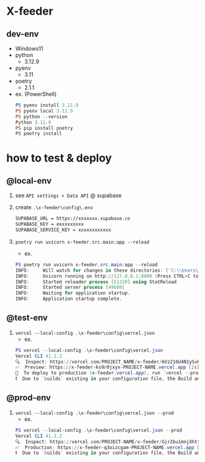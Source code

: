 # X-feeder

## dev-env
- Windows11
- python
  - 3.12.9
- pyenv
  - 3.11
- poetry
  - 2.1.1
- ex. (PowerShell)
    ```PowerShell
    PS pyenv install 3.11.9
    PS pyenv local 3.11.9
    PS python --version
    Python 3.11.9
    PS pip install poetry
    PS poetry install
    ```
# how to test & deploy

## @local-env

1. see `API settings > Data API` @ supabase
1. create `.\x-feeder\config\.env`
    ```txt
    SUPABASE_URL = https://xxxxxxx.supabase.co
    SUPABASE_KEY = exxxxxxxxx
    SUPABASE_SERVICE_KEY = xxxxxxxxxxxx
    ```

1. `poetry run uvicorn x-feeder.src.main:app --reload`
    - ex.
    ```PowerShell
    PS poetry run uvicorn x-feeder.src.main:app --reload
    INFO:     Will watch for changes in these directories: ['C:\\Users\\hakuu\\Documents\\101-programing\\115-X-Feeder']
    INFO:     Uvicorn running on http://127.0.0.1:8000 (Press CTRL+C to quit)
    INFO:     Started reloader process [51220] using StatReload
    INFO:     Started server process [49608]
    INFO:     Waiting for application startup.
    INFO:     Application startup complete.
    ```
## @test-env

1. `vercel --local-config .\x-feeder\config\vercel.json`
    - ex.
    ```PowerShell
    PS vercel --local-config .\x-feeder\config\vercel.json
    Vercel CLI 41.2.2
    🔍  Inspect: https://vercel.com/PROJECT_NAME/x-feeder/6Vz216U4N1ySvH4Z9kyMUvZamR2f [2s]
    ✅  Preview: https://x-feeder-ks9r0jxyx-PROJECT-NAME.vercel.app [2s]
    📝  To deploy to production (x-feeder.vercel.app), run `vercel --prod`
    ❗️  Due to `builds` existing in your configuration file, the Build and Development Settings defined in your Project Settings will not apply. Learn More: https://vercel.link/unused-build-settings
    ```

## @prod-env

1. `vercel --local-config .\x-feeder\config\vercel.json --prod`
    - ex.
    ```PowerShell
    PS vercel --local-config .\x-feeder\config\vercel.json --prod
    Vercel CLI 41.2.2
    🔍  Inspect: https://vercel.com/PROJECT-NAME/x-feeder/Gjr2bu1mnjXhtfcYsHGYYT4M4wKd [956ms]
    ✅  Production: https://x-feeder-q3oizcgam-PROJECT-NAME.vercel.app [956ms]
    ❗️  Due to `builds` existing in your configuration file, the Build and Development Settings defined in your Project Settings will not apply. Learn More: https://vercel.link/unused-build-settings
    ```

